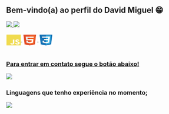 ## Bem-vindo(a) ao perfil do David Miguel 😁

 <div>
   <a href="https://github.com/David-Miguel007">
   <img height="180em" src="https://github-readme-stats.vercel.app/api?username=David-Miguel007&show_icons=true&theme=dark&include_all_commits=true&count_private=true"/>
   <img height="180em" src="https://github-readme-stats.vercel.app/api/top-langs/?username=David-Miguel007&layout=compact&langs_count=6&theme=tokyonight"/>
</div>
    
<div style="display: inline_block"><br>
  <img align="center" alt="Js" height="30" width="40" src="https://raw.githubusercontent.com/devicons/devicon/master/icons/javascript/javascript-plain.svg">
  <img align="center" alt="HTML" height="30" width="40" src="https://raw.githubusercontent.com/devicons/devicon/master/icons/html5/html5-original.svg">
  <img align="center" alt="CSS" height="30" width="40" src="https://raw.githubusercontent.com/devicons/devicon/master/icons/css3/css3-original.svg">
</div>
 
<br>
 
### Para entrar em contato segue o botão abaixo!
 
<div> 
  <a href = "d.moraes053@gmail.com"><img src="https://img.shields.io/badge/-Gmail-%23333?style=for-the-badge&logo=gmail&logoColor=white" target="_blank"></a>
</div>

### Linguagens que tenho experiência no momento;

<div>
 <img src="https://repository-images.githubusercontent.com/657736250/efe020c3-cfc2-41f9-be41-ad581ffc9969"/>
</div>
